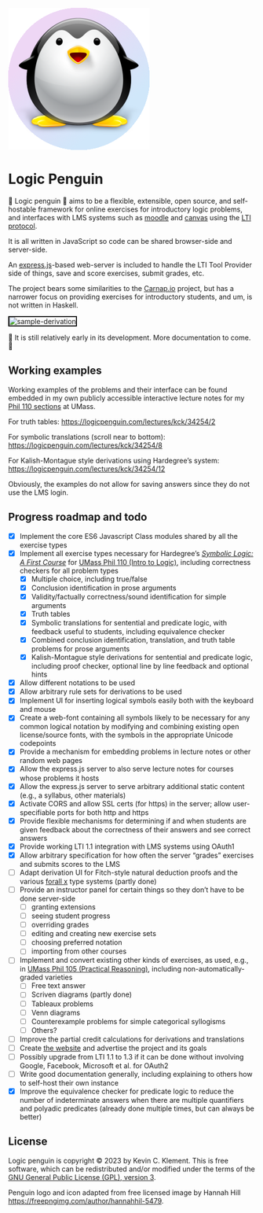 
![logic penguin](/public/images/logicpenguin.png)

# Logic Penguin

🐧 Logic penguin 🐧 aims to be a flexible, extensible, open source, and self-hostable framework for online exercises for introductory logic problems, and interfaces with LMS systems such as [moodle](https://moodle.org/) and [canvas](https://www.instructure.com/canvas) using the [LTI protocol](https://www.imsglobal.org/activity/learning-tools-interoperability).

It is all written in JavaScript so code can be shared browser-side and server-side.

An [express.js](https://expressjs.com/)-based web-server is included to handle the LTI Tool Provider side of things, save and score exercises, submit grades, etc.

The project bears some similarities to the [Carnap.io](https://carnap.io) project, but has a narrower focus on providing exercises for introductory students, and um, is not written in Haskell.

<img src="/public/images/sample-deriv.gif" alt="sample-derivation" style="border: 2px solid black;">

🚧 It is still relatively early in its development. More documentation to come. 🚧

## Working examples

Working examples of the problems and their interface can be found embedded in my own publicly accessible interactive lecture notes for my [Phil 110 sections](https://logic.umasscreate.net) at UMass.

For truth tables: <https://logicpenguin.com/lectures/kck/34254/2>

For symbolic translations (scroll near to bottom): <https://logicpenguin.com/lectures/kck/34254/8>

For Kalish-Montague style derivations using Hardegree’s system: <https://logicpenguin.com/lectures/kck/34254/12>

Obviously, the examples do not allow for saving answers since they do not use the LMS login.

## Progress roadmap and todo

- [x] Implement the core ES6 Javascript Class modules shared by all the exercise types
- [x] Implement all exercise types necessary for Hardegree’s [*Symbolic Logic: A First Course*](https://courses.umass.edu/phil110-gmh/MAIN/IHome-5.htm) for [UMass Phil 110 (Intro to Logic)](https://logic.umasscreate.net), including correctness checkers for all problem types
    - [x] Multiple choice, including true/false
    - [x] Conclusion identification in prose arguments
    - [x] Validity/factually correctness/sound identification for simple arguments
    - [x] Truth tables
    - [x] Symbolic translations for sentential and predicate logic, with feedback useful to students, including equivalence checker
    - [x] Combined conclusion identification, translation, and truth table problems for prose arguments
    - [x] Kalish-Montague style derivations for sentential and predicate logic, including proof checker, optional line by line feedback and optional hints
- [x] Allow different notations to be used
- [x] Allow arbitrary rule sets for derivations to be used
- [x] Implement UI for inserting logical symbols easily both with the keyboard and mouse
- [x] Create a web-font containing all symbols likely to be necessary for any common logical notation by modifying and combining existing open license/source fonts, with the symbols in the appropriate Unicode codepoints
- [x] Provide a mechanism for embedding problems in lecture notes or other random web pages
- [x] Allow the express.js server to also serve lecture notes for courses whose problems it hosts
- [x] Allow the express.js server to serve arbitrary additional static content (e.g., a syllabus, other materials)
- [x] Activate CORS and allow SSL certs (for https) in the server; allow user-specifiable ports for both http and https
- [x] Provide flexible mechanisms for determining if and when students are given feedback about the correctness of their answers and see correct answers
- [x] Provide working LTI 1.1 integration with LMS systems using OAuth1
- [x] Allow arbitrary specification for how often the server “grades” exercises and submits scores to the LMS
- [ ] Adapt derivation UI for Fitch-style natural deduction proofs and the various [forall x](https://www.fecundity.com/logic/) type systems (partly done)
- [ ] Provide an instructor panel for certain things so they don’t have to be done server-side
    - [ ] granting extensions
    - [ ] seeing student progress
    - [ ] overriding grades
    - [ ] editing and creating new exercise sets
    - [ ] choosing preferred notation
    - [ ] importing from other courses
- [ ] Implement and convert existing other kinds of exercises, as used, e.g., in [UMass Phil 105 (Practical Reasoning)](https://logic.umasscreate.net/reasoning/), including non-automatically-graded varieties
    - [ ] Free text answer
    - [ ] Scriven diagrams (partly done)
    - [ ] Tableaux problems
    - [ ] Venn diagrams
    - [ ] Counterexample problems for simple categorical syllogisms
    - [ ] Others?
- [ ] Improve the partial credit calculations for derivations and translations
- [ ] Create [the website](https://logicpenguin.com) and advertise the project and its goals
- [ ] Possibly upgrade from LTI 1.1 to 1.3 if it can be done without involving Google, Facebook, Microsoft et al. for OAuth2
- [ ] Write good documentation generally, including explaining to others how to self-host their own instance
- [x] Improve the equivalence checker for predicate logic to reduce the number of indeterminate answers when there are multiple quantifiers and polyadic predicates (already done multiple times, but can always be better)

<!--
Private todo:

[ ] - Archive convertold
[ ] = Archive equiv tests, or update for initial generation


-->

## License

Logic penguin is copyright © 2023 by Kevin C. Klement. This is free software, which can be redistributed and/or modified under the terms of the [GNU General Public License (GPL), version 3](https://www.gnu.org/licenses/gpl.html).

Penguin logo and icon adapted from free licensed image by Hannah Hill <https://freepngimg.com/author/hannahhil-5479>.


